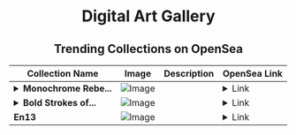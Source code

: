 <div align="center">

# Digital Art Gallery

## Trending Collections on OpenSea

| Collection Name                       | Image                                                                                     | Description                       | OpenSea Link                                                                                          |
|---------------------------------------|-------------------------------------------------------------------------------------------|-----------------------------------|--------------------------------------------------------------------------------------------------------|
| **<details><summary>Monochrome Rebe...</summary>Monochrome Rebellion</details>** | ![Image](https://i.seadn.io/s/raw/files/4c95a5c74137b900cb0174fd93ecb293.png?w=500&auto=format?w=200&auto=format) |  | <details><summary>Link</summary>[Monochrome Rebellion](https://opensea.io/collection/monochrome-rebellion-1)</details> |
| **<details><summary>Bold Strokes of...</summary>Bold Strokes of Modernity</details>** | ![Image](https://i.seadn.io/s/raw/files/acab8e00cb4d27229632889009028daf.jpg?w=500&auto=format?w=200&auto=format) |  | <details><summary>Link</summary>[Bold Strokes of Modernity](https://opensea.io/collection/bold-strokes-of-modernity)</details> |
| **En13** | ![Image](https://i.seadn.io/s/raw/files/bfd0c3f6ec260ab62d06729dec57a32b.png?w=500&auto=format?w=200&auto=format) |  | <details><summary>Link</summary>[En13](https://opensea.io/collection/en13)</details> |

</div>